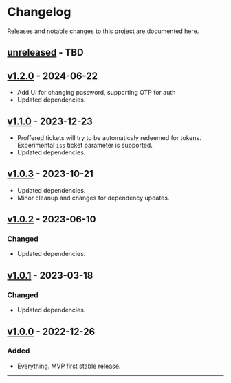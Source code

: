 # Changelog

Releases and notable changes to this project are documented here.

## [unreleased] - TBD

## [v1.2.0] - 2024-06-22

- Add UI for changing password, supporting OTP for auth
- Updated dependencies.

## [v1.1.0] - 2023-12-23

- Proffered tickets will try to be automaticaly redeemed for tokens.  Experimental `iss` ticket parameter is supported.
- Updated dependencies.

## [v1.0.3] - 2023-10-21

- Updated dependencies.
- Minor cleanup and changes for dependency updates.

## [v1.0.2] - 2023-06-10

### Changed

- Updated dependencies.

## [v1.0.1] - 2023-03-18

### Changed

- Updated dependencies.

## [v1.0.0] - 2022-12-26

### Added

- Everything.  MVP first stable release.

---

[Unreleased]: https://git.squeep.com/?p=squeep-indie-auther;a=commitdiff;h=HEAD;hp=v1.2.0
[v1.2.0]: https://git.squeep.com/?p=squeep-indie-auther;a=commitdiff;h=v1.2.0;hp=v1.1.0
[v1.1.0]: https://git.squeep.com/?p=squeep-indie-auther;a=commitdiff;h=v1.1.0;hp=v1.0.3
[v1.0.3]: https://git.squeep.com/?p=squeep-indie-auther;a=commitdiff;h=v1.0.3;hp=v1.0.2
[v1.0.2]: https://git.squeep.com/?p=squeep-indie-auther;a=commitdiff;h=v1.0.2;hp=v1.0.1
[v1.0.1]: https://git.squeep.com/?p=squeep-indie-auther;a=commitdiff;h=v1.0.1;hp=v1.0.0
[v1.0.0]: https://git.squeep.com/?p=squeep-indie-auther;a=commitdiff;h=v1.0.0;hp=v0.0.0

